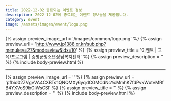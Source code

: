 ```yaml
---
title: 2022-12-02 종료되는 이벤트 정보
description: 2022-12-02에 종료되는 이벤트 정보들을 제공합니다.
category: event
image: /assets/images/event/logo.png
---
```

{% assign preview_image_url = '/images/common/logo.png' %}
{% assign preview_url = 'http://www.jp1388.or.kr/sub.php?menukey=27&mode=view&idx=10' %}
{% assign preview_title = '이벤트 | 교육/프로그램 | 증평군청소년상담복지센터' %}
{% assign preview_description = '' %}
{% include body-preview.html %}
<hr>{% assign preview_image_url = '' %}
{% assign preview_url = 'pfbid02ZVgvVA4CXBTs1QNQMXy6yqdCGMCdNcYcMmhK7fdPvkWutvMRfB4YXVoS9bGiWsCSl' %}
{% assign preview_title = '' %}
{% assign preview_description = '' %}
{% include body-preview.html %}